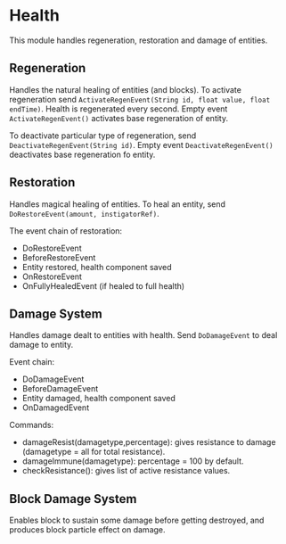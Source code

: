 Health
=======

This module handles regeneration, restoration and damage of entities.

## Regeneration
Handles the natural healing of entities (and blocks).
To activate regeneration send `ActivateRegenEvent(String id, float value, float endTime)`. Health is regenerated every 
second. Empty event `ActivateRegenEvent()` activates base regeneration of entity.

To deactivate particular type of regeneration, send `DeactivateRegenEvent(String id)`. Empty event 
`DeactivateRegenEvent()` deactivates base regeneration fo entity.

## Restoration
Handles magical healing of entities. 
To heal an entity, send `DoRestoreEvent(amount, instigatorRef)`. 

The event chain of restoration:
* DoRestoreEvent
* BeforeRestoreEvent 
* Entity restored, health component saved
* OnRestoreEvent
* OnFullyHealedEvent (if healed to full health)

## Damage System
Handles damage dealt to entities with health. Send `DoDamageEvent`
to deal damage to entity. 

Event chain:
* DoDamageEvent
* BeforeDamageEvent 
* Entity damaged, health component saved
* OnDamagedEvent

Commands:
* damageResist(damagetype,percentage): gives resistance to damage (damagetype = all for total resistance).
* damageImmune(damagetype): percentage = 100 by default.
* checkResistance(): gives list of active resistance values.

## Block Damage System
Enables block to sustain some damage before getting destroyed, and produces block particle effect on damage.